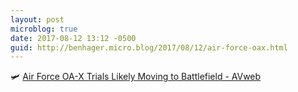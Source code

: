```yaml
---
layout: post
microblog: true
date: 2017-08-12 13:12 -0500
guid: http://benhager.micro.blog/2017/08/12/air-force-oax.html
---
```

🛩 [Air Force OA-X Trials Likely Moving to Battlefield - AVweb](https://www.avweb.com/avwebflash/news/Air-Force-OA-X-Trials-Likely-Moving-to-Battlefield-229496-1.html)
